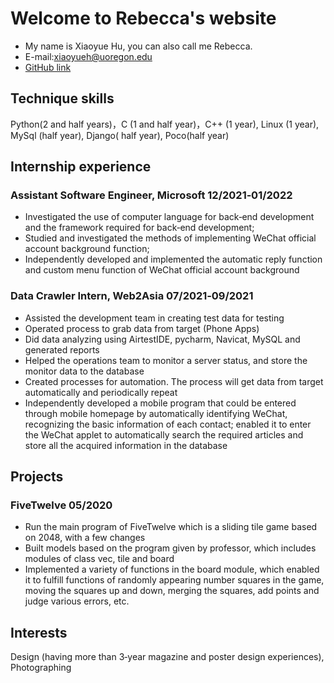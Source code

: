 # Welcome to Rebecca's website

 - My name is Xiaoyue Hu, you can also call me Rebecca.
 - E-mail:xiaoyueh@uoregon.edu
 - [GitHub link](https://github.com/Re-Hu?tab=repositories)

## Technique skills

Python(2 and half years)，C (1 and half year)，C++ (1 year), Linux (1 year), MySql (half year), Django( half year), Poco(half year)

## Internship experience

### Assistant Software Engineer, Microsoft    12/2021‐01/2022
 - Investigated the use of computer language for back‐end development and the framework required for
back‐end development;
 - Studied and investigated the methods of implementing WeChat official account background function;
 - Independently developed and implemented the automatic reply function and custom menu function of WeChat official account background

### Data Crawler Intern, Web2Asia 07/2021‐09/2021
 - Assisted the development team in creating test data for testing
 - Operated process to grab data from target (Phone Apps)
 - Did data analyzing using AirtestIDE, pycharm, Navicat, MySQL and generated reports
 - Helped the operations team to monitor a server status, and store the monitor data to the database
 - Created processes for automation. The process will get data from target automatically and periodically repeat
 - Independently developed a mobile program that could be entered through mobile homepage by automatically identifying WeChat, recognizing the basic information of each contact; enabled it to enter the WeChat applet to automatically search the required articles and store all the acquired information in the database

## Projects
### FiveTwelve     05/2020
 - Run the main program of FiveTwelve which is a sliding tile game based on 2048, with a few changes
 - Built models based on the program given by professor, which includes modules of class vec, tile and board
 - Implemented a variety of functions in the board module, which enabled it to fulfill functions of randomly
appearing number squares in the game, moving the squares up and down, merging the squares, add points and judge various errors, etc.

## Interests

Design (having more than 3‐year magazine and poster design experiences), Photographing
